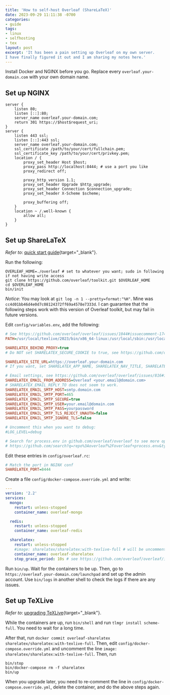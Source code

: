 ```yaml
---
title: 'How to self-host Overleaf (ShareLaTeX)'
date: 2023-09-29 11:11:38 -0700
categories:
- guide
tags:
- linux
- selfhosting
- tex
layout: post
excerpt: 'It has been a pain setting up Overleaf on my own server.
I have finally figured it out and I am sharing my notes here.'
---
```


Install Docker and NGINX before you go.
Replace every `overleaf.your-domain.com` with your own domain name.

## Set up NGINX

```nginx
server {
	listen 80;
	listen [::]:80;
	server_name overleaf.your-domain.com;
	return 301 https://$host$request_uri;
}
server {
	listen 443 ssl;
	listen [::]:443 ssl;
	server_name overleaf.your-domain.com;
	ssl_certificate /path/to/your/cert/fullchain.pem;
	ssl_certificate_key /path/to/your/cert/privkey.pem;
	location / {
		proxy_set_header Host $host;
		proxy_pass http://localhost:8444; # use a port you like
		proxy_redirect off;

		proxy_http_version 1.1;
		proxy_set_header Upgrade $http_upgrade;
		proxy_set_header Connection $connection_upgrade;
		proxy_set_header X-Scheme $scheme;

		proxy_buffering off;
	}
	location ~ /.well-known {
		allow all;
	}
}
```

## Set up ShareLaTeX

*Refer to*:
[quick start guide](https://github.com/overleaf/toolkit/blob/master/doc/quick-start-guide.md){target="_blank"}.

Run the following:

```shell
OVERLEAF_HOME=./overleaf # set to whatever you want; sudo in following if not having write access
git clone https://github.com/overleaf/toolkit.git $OVERLEAF_HOME
cd $OVERLEAF_HOME
bin/init
```

*Notice*: You may look at `git log -n 1 --pretty=format:"%H"`.
Mine was `cc4d01bb46d4e0d7c08124372ff69a4578e7333d`.
I can guarantee that the following steps work with this version of Overleaf toolkit,
but may fail in future versions.

Edit `config/variables.env`, add the following:

```ini
# See https://github.com/overleaf/overleaf/issues/1044#issuecomment-1741289459
PATH=/usr/local/texlive/2023/bin/x86_64-linux:/usr/local/sbin:/usr/local/bin:/usr/sbin:/usr/bin:/sbin:/bin

SHARELATEX_BEHIND_PROXY=true
# Do NOT set SHARELATEX_SECURE_COOKIE to true, see https://github.com/overleaf/overleaf/issues/388#issuecomment-1741162658

SHARELATEX_SITE_URL=https://overleaf.your-domain.com
# If you want, set SHARELATEX_APP_NAME, SHARELATEX_NAV_TITLE, SHARELATEX_HEADER_IMAGE_URL, SHARELATEX_ADMIN_EMAIL.

# Email settings, see https://github.com/overleaf/overleaf/issues/816#issuecomment-864665071
SHARELATEX_EMAIL_FROM_ADDRESS=Overleaf <your.email@domain.com>
# SHARELATEX_EMAIL_REPLY_TO does not seem to work.
SHARELATEX_EMAIL_SMTP_HOST=smtp.domain.com
SHARELATEX_EMAIL_SMTP_PORT=465
SHARELATEX_EMAIL_SMTP_SECURE=true
SHARELATEX_EMAIL_SMTP_USER=your.email@domain.com
SHARELATEX_EMAIL_SMTP_PASS=yourpassword
SHARELATEX_EMAIL_SMTP_TLS_REJECT_UNAUTH=false
SHARELATEX_EMAIL_SMTP_IGNORE_TLS=false

# Uncomment this when you want to debug:
#LOG_LEVEL=debug

# Search for process.env in github.com/overleaf/overleaf to see more options (shame for not documenting them):
# https://github.com/search?q=repo%3Aoverleaf%2Foverleaf+process.env&type=code
```

Edit these entries in `config/overleaf.rc`:

```ini
# Match the port in NGINX conf
SHARELATEX_PORT=8444
```

Create a file `config/docker-compose.override.yml` and write:

```yaml
---
version: '2.2'
services:
  mongo:
    restart: unless-stopped
    container_name: overleaf-mongo

  redis:
    restart: unless-stopped
    container_name: overleaf-redis

  sharelatex:
    restart: unless-stopped
    #image: sharelatex/sharelatex:with-texlive-full # will be uncommented later
    container_name: overleaf-sharelatex
    stop_grace_period: 10s # see https://github.com/overleaf/overleaf/issues/1156
```

Run `bin/up`.
Wait for the containers to be up.
Then, go to `https://overleaf.your-domain.com/launchpad` and set up the admin account.
Use `bin/logs` in another shell to check the logs if there are any issues.

## Set up TeXLive

*Refer to*:
[upgrading TeXLive](https://github.com/overleaf/toolkit/blob/master/doc/ce-upgrading-texlive.md){target="_blank"}.

While the containers are up, run `bin/shell` and run `tlmgr install scheme-full`.
You need to wait for a long time.

After that, run `docker commit overleaf-sharelatex sharelatex/sharelatex:with-texlive-full`.
Then, edit `config/docker-compose.override.yml` and uncomment the line `image: sharelatex/sharelatex:with-texlive-full`.
Then, run

```shell
bin/stop
bin/docker-compose rm -f sharelatex
bin/up
```

When you upgrade later,
you need to re-comment the line in `config/docker-compose.override.yml`, delete the container,
and do the above steps again.
